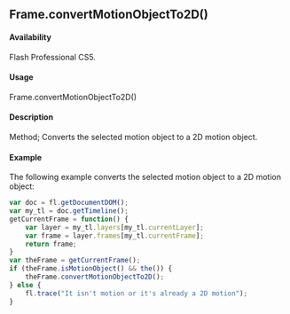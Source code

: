 ## Frame.convertMotionObjectTo2D()

#### Availability

Flash Professional CS5.

#### Usage

Frame.convertMotionObjectTo2D()

#### Description

Method; Converts the selected motion object to a 2D motion object.

#### Example

The following example converts the selected motion object to a 2D motion object:

```javascript
var doc = fl.getDocumentDOM();
var my_tl = doc.getTimeline();
getCurrentFrame = function() {
    var layer = my_tl.layers[my_tl.currentLayer];
    var frame = layer.frames[my_tl.currentFrame];
    return frame;
}
var theFrame = getCurrentFrame(); 
if (theFrame.isMotionObject() && the()) {
    theFrame.convertMotionObjectTo2D();
} else {
    fl.trace("It isn't motion or it's already a 2D motion");
}
```
